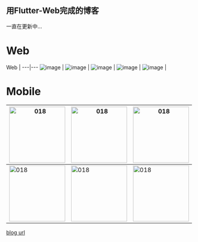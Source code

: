 ## 用Flutter-Web完成的博客


一直在更新中...

# Web

Web |
---|---
![image](https://user-images.githubusercontent.com/30992818/76489166-863def80-6462-11ea-8721-3ce66a6fb72e.png) |
![image](https://user-images.githubusercontent.com/30992818/76489431-49262d00-6463-11ea-8643-67ad2c77cc37.png) | 
![image](https://user-images.githubusercontent.com/30992818/76489444-5216fe80-6463-11ea-9e6e-c2f9c9153871.png) |
![image](https://user-images.githubusercontent.com/30992818/76489463-5e9b5700-6463-11ea-83d0-f9a6d2b2d8e1.png) |
![image](https://user-images.githubusercontent.com/30992818/76489471-6955ec00-6463-11ea-9226-8aae3d996527.png) |


# Mobile

| <img width="150" alt="018" src="https://user-images.githubusercontent.com/30992818/76489679-1e88a400-6464-11ea-8e38-dafd714715ef.png"/> | <img width="150" alt="018" src="https://user-images.githubusercontent.com/30992818/76489696-27797580-6464-11ea-9e35-86b617ed6fd4.png"/> | <img width="150" alt="018" src="https://user-images.githubusercontent.com/30992818/76489360-167c3480-6463-11ea-8ef5-db2086d6f490.png"/> | 
|---|---|---|
|<img width="150" alt="018" src="https://user-images.githubusercontent.com/30992818/76489367-1f6d0600-6463-11ea-9099-a87f5def26fd.png"/> |<img width="150" alt="018" src="https://user-images.githubusercontent.com/30992818/76489384-2bf15e80-6463-11ea-8ea6-d24fb7b3c9bc.png"/> | <img width="150" alt="018" src="https://user-images.githubusercontent.com/30992818/76489405-39a6e400-6463-11ea-966b-79f209bbf793.png"/> | 


[blog url](https://oldchen.top/flutter-blog/#/)